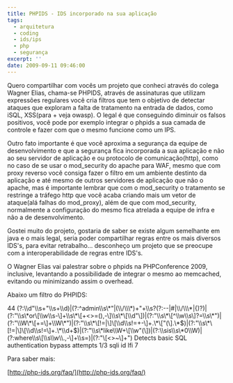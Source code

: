 ```yaml
---
title: PHPIDS - IDS incorporado na sua aplicação
tags:
  - arquitetura
  - coding
  - ids/ips
  - php
  - segurança
excerpt: ''
date: 2009-09-11 09:46:00
---
```


<!-- @page { margin: 2cm } P { margin-bottom: 0.21cm } A:link { so-language: zxx } -->  

Quero compartilhar com vocês um projeto que conheci através do colega Wagner Elias, chama-se PHPIDS, através de assinaturas que utilizam expressões regulares você cria filtros que tem o objetivo de detectar ataques que exploram a falta de tratamento na entrada de dados, como iSQL, XSS(para + veja owasp). O legal é que conseguindo diminuir os falsos positivos, você pode por exemplo integrar o phpids a sua camada de controle e fazer com que o mesmo funcione como um IPS.  

Outro fato importante é que você aproxima a segurança da equipe de desenvolvimento e que a segurança fica incorporada a sua aplicação e não ao seu servidor de aplicação e ou protocolo de comunicação(http), como no caso de se usar o mod\_security do apache para WAF, mesmo que com proxy reverso você consiga fazer o filtro em um ambiente destinto da aplicação e até mesmo de outros servidores de aplicação que não o apache, mas é importante lembrar que com o mod\_security o tratamento se restringe a tráfego http que você acaba criando mais um vetor de ataque(alá falhas do mod\_proxy), além de que com mod\_security, normalmente a configuração do mesmo fica atrelada a equipe de infra e não a de desenvolvimento.  

Gostei muito do projeto, gostaria de saber se existe algum semelhante em java e o mais legal, seria poder compartilhar regras entre os mais diversos IDS's, para evitar retrabalho... desconheço um projeto que se preocupe com a interoperabilidade de regras entre IDS's.  

O Wagner Elias vai palestrar sobre o phpids na PHPConference 2009, inclusive, levantando a possibilidade de integrar o mesmo ao memcached, evitando ou minimizando assim o overhead.  

Abaixo um filtro do PHPIDS:

<filter>  
<id>44</id>  
<rule>  
(?:\\d"\\s+"\\s+\\d)|(?:^admin\\s\*"|(\\/\\\*)+"+\\s?(?:--|#|\\/\\\*|{)?)|(?:"\\s\*or\[\\w\\s-\]+\\s\*\[+<>=(),-\]\\s\*\[\\d"\])|(?:"\\s\*\[^\\w\\s\]?=\\s\*")|(?:"\\W\*\[+=\]+\\W\*")|(?:"\\s\*\[!=|\]\[\\d\\s!=+-\]+.\*\["(\].\*$)|(?:"\\s\*\[!=|\]\[\\d\\s!=\]+.\*\\d+$)|(?:"\\s\*like\\W+\[\\w"(\])|(?:\\sis\\s\*0\\W)|(?:where\\s\[\\s\\w\\.,-\]+\\s=)|(?:"\[<>~\]+")  
</rule>  
<description>  
Detects basic SQL authentication bypass attempts 1/3  
</description>  
<tags>  
<tag>sqli</tag>  
<tag>id</tag>  
<tag>lfi</tag>  
</tags>  
<impact>7</impact>  
</filter>  
  
Para saber mais:  

[http://php-ids.org/faq/](http://php-ids.org/faq/)